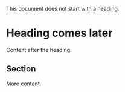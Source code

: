 This document does not start with a heading.

# Heading comes later

Content after the heading.

## Section

More content.
